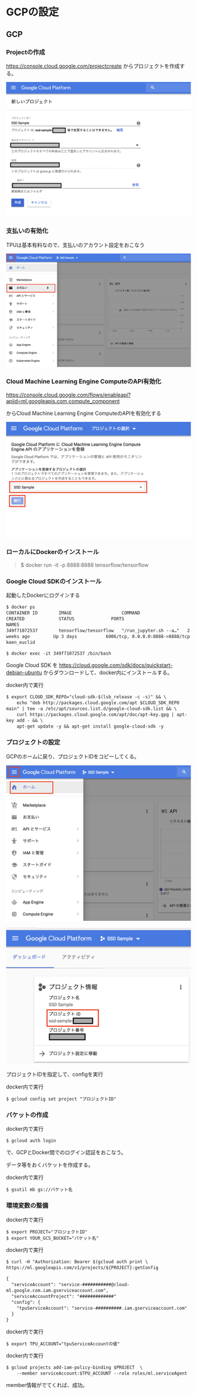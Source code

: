 # GCPの設定

## GCP

### Projectの作成

https://console.cloud.google.com/projectcreate
からプロジェクトを作成する。

![](img/gcp001.png)

### 支払いの有効化

TPUは基本有料なので、支払いのアカウント設定をおこなう

![](img/gcp002.png)

### Cloud Machine Learning Engine ComputeのAPI有効化

https://console.cloud.google.com/flows/enableapi?apiid=ml.googleapis.com,compute_component

からCloud Machine Learning Engine ComputeのAPIを有効化する

![](img/gcp003.png)

### ローカルにDockerのインストール

> $ docker run -it -p 8888:8888 tensorflow/tensorflow 

### Google Cloud SDKのインストール

起動したDockerにログインする

```shell
$ docker ps
CONTAINER ID        IMAGE                   COMMAND                  CREATED             STATUS              PORTS                              NAMES
349f71072537        tensorflow/tensorflow   "/run_jupyter.sh --a…"   2 weeks ago         Up 3 days           6006/tcp, 0.0.0.0:8888->8888/tcp   keen_euclid
```

```shell
$ docker exec -it 349f71072537 /bin/bash
```

Google Cloud SDK を https://cloud.google.com/sdk/docs/quickstart-debian-ubuntu からダウンロードして、docker内にインストールする。

docker内で実行
```shell
$ export CLOUD_SDK_REPO="cloud-sdk-$(lsb_release -c -s)" && \
    echo "deb http://packages.cloud.google.com/apt $CLOUD_SDK_REPO main" | tee -a /etc/apt/sources.list.d/google-cloud-sdk.list && \
    curl https://packages.cloud.google.com/apt/doc/apt-key.gpg | apt-key add - && \
    apt-get update -y && apt-get install google-cloud-sdk -y
```

### プロジェクトの設定

GCPのホームに戻り、プロジェクトIDをコピーしてくる。

![](img/gcp004.png)

![](img/gcp005.png)

プロジェクトIDを指定して、configを実行

docker内で実行
```shell
$ gcloud config set project "プロジェクトID"
```

### バケットの作成

docker内で実行
```shell
$ gcloud auth login
```

で、GCPとDocker間でのログイン認証をおこなう。

データ等をおくバケットを作成する。

docker内で実行
```shell
$ gsutil mb gs://バケット名
```

### 環境変数の整備

docker内で実行
```shell
$ export PROJECT="プロジェクトID"
$ export YOUR_GCS_BUCKET="バケット名"
```

docker内で実行
```shell
$ curl -H "Authorization: Bearer $(gcloud auth print \
https://ml.googleapis.com/v1/projects/${PROJECT}:getConfig
```

```shell
{
  "serviceAccount": "service-###########@cloud-ml.google.com.iam.gserviceaccount.com",
  "serviceAccountProject": "#############"
  "config": {
    "tpuServiceAccount": "service-##########.iam.gserviceaccount.com"
  }
}
```

docker内で実行
```shell
$ export TPU_ACCOUNT="tpuServiceAccountの値"
```


docker内で実行
```shell
$ gcloud projects add-iam-policy-binding $PROJECT  \
    --member serviceAccount:$TPU_ACCOUNT --role roles/ml.serviceAgent
```

member情報がでてくれば、成功。
